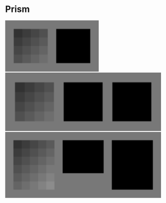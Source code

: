# Prism

<img src="data/blur3x3_inline.gif" alt="inline blur" width="300" />
<img src="data/blur3x3_intermediate.gif" alt="blur with intermediate" width="500" />
<img src="data/blur3x3_stripped.gif" alt="blur with striping" width="500" />